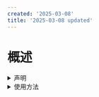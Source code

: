 ```yaml
---
created: '2025-03-08'
title: '2025-03-08 updated'
---
```

# 概述
<details markdown='1'><summary>声明</summary>
自用。由𝘚𝗶𝚗𝑔-𝕓𝕠𝕩组建。
</details>
<details markdown='1'><summary>使用方法</summary>
无
</details>
